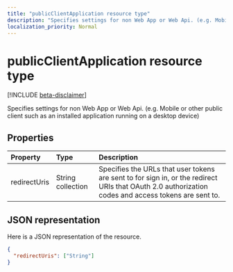 ```yaml
---
title: "publicClientApplication resource type"
description: "Specifies settings for non Web App or Web Api. (e.g. Mobile or other public client such as an installed application running on a desktop device)"
localization_priority: Normal
---
```


# publicClientApplication resource type

[!INCLUDE [beta-disclaimer](../../includes/beta-disclaimer.md)]

Specifies settings for non Web App or Web Api. (e.g. Mobile or other public client such as an installed application running on a desktop device)

## Properties

| Property | Type | Description |
|:---------------|:--------|:----------|
|redirectUris|String collection| Specifies the URLs that user tokens are sent to for sign in, or the redirect URIs that OAuth 2.0 authorization codes and access tokens are sent to. |

## JSON representation
Here is a JSON representation of the resource.

<!-- {
  "blockType": "resource",
  "optionalProperties": [

  ],
  "@odata.type": "microsoft.graph.publicClientApplication"
}-->

```json
{
  "redirectUris": ["String"]
}

```


<!-- uuid: 8fcb5dbc-d5aa-4681-8e31-b001d5168d79
2015-10-25 14:57:30 UTC -->
<!--
{
  "type": "#page.annotation",
  "description": "installedClient resource",
  "keywords": "",
  "section": "documentation",
  "tocPath": "",
  "suppressions": [
    "Error: /api-reference/beta/resources/publicclientapplication.md:\r\n      Exception processing links.\r\n    System.ArgumentException: Link Definition was null. Link text: !INCLUDE [beta-disclaimer](../../includes/beta-disclaimer.md)\r\n      at ApiDoctor.Validation.DocFile.get_LinkDestinations()\r\n      at ApiDoctor.Validation.DocSet.ValidateLinks(Boolean includeWarnings, String[] relativePathForFiles, IssueLogger issues, Boolean requireFilenameCaseMatch, Boolean printOrphanedFiles)"
  ]
}
-->
